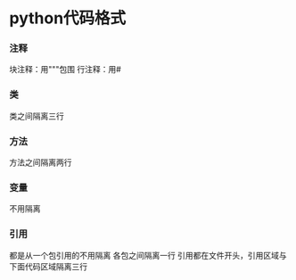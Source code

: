 python代码格式
==========
### 注释
块注释：用"""包围
行注释：用#

### 类
类之间隔离三行

### 方法
方法之间隔离两行

### 变量
不用隔离

### 引用
都是从一个包引用的不用隔离
各包之间隔离一行
引用都在文件开头，引用区域与下面代码区域隔离三行


